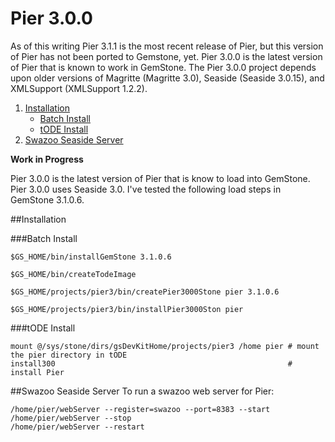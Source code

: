 # Pier 3.0.0

As of this writing Pier 3.1.1 is the most recent release of Pier, but this version of Pier has not been ported to Gemstone, yet.
Pier 3.0.0 is the latest version of Pier that is known to work in GemStone.
The Pier 3.0.0 project depends upon older versions of Magritte (Magritte 3.0), Seaside (Seaside 3.0.15), and XMLSupport (XMLSupport 1.2.2).

1. [Installation](#installation)
   - [Batch Install](#batch-install)
   - [tODE Install](#tode-install)
2. [Swazoo Seaside Server](#swazoo-seaside-server)

**Work in Progress**

Pier 3.0.0 is the latest version of Pier that is know to load into GemStone.
Pier 3.0.0 uses Seaside 3.0.
I've tested the following load steps in GemStone 3.1.0.6.

##Installation

###Batch Install

```
$GS_HOME/bin/installGemStone 3.1.0.6

$GS_HOME/bin/createTodeImage
```

```
$GS_HOME/projects/pier3/bin/createPier3000Stone pier 3.1.0.6
```

```
$GS_HOME/projects/pier3/bin/installPier3000Ston pier
```


###tODE Install

```
mount @/sys/stone/dirs/gsDevKitHome/projects/pier3 /home pier # mount the pier directory in tODE
install300                                                    # install Pier
```

##Swazoo Seaside Server
To run a swazoo web server for Pier:

```
/home/pier/webServer --register=swazoo --port=8383 --start
/home/pier/webServer --stop
/home/pier/webServer --restart
```

